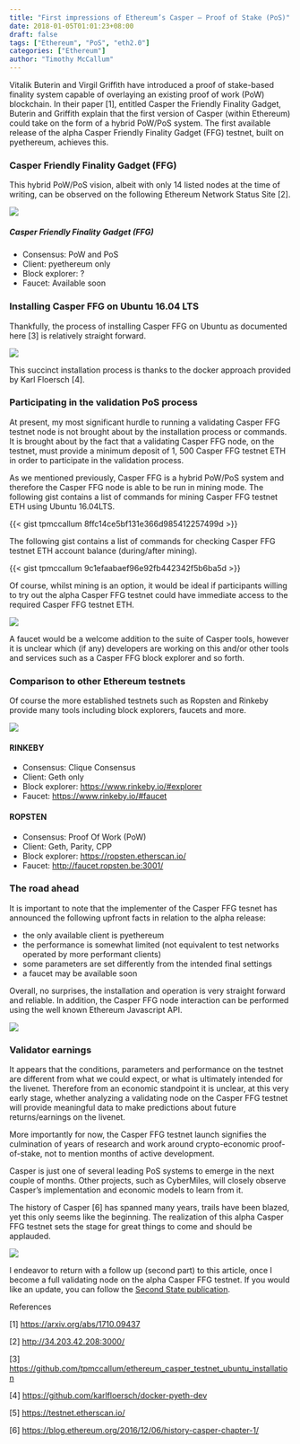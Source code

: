 ```yaml
---
title: "First impressions of Ethereum’s Casper — Proof of Stake (PoS)"
date: 2018-01-05T01:01:23+08:00
draft: false
tags: ["Ethereum", "PoS", "eth2.0"]
categories: ["Ethereum"]
author: "Timothy McCallum"
---
```


Vitalik Buterin and Virgil Griffith have introduced a proof of stake-based finality system capable of overlaying an existing proof of work (PoW) blockchain. In their paper [1], entitled Casper the Friendly Finality Gadget, Buterin and Griffith explain that the first version of Casper (within Ethereum) could take on the form of a hybrid PoW/PoS system. The first available release of the alpha Casper Friendly Finality Gadget (FFG) testnet, built on pyethereum, achieves this.

### Casper Friendly Finality Gadget (FFG)

This hybrid PoW/PoS vision, albeit with only 14 listed nodes at the time of writing, can be observed on the following Ethereum Network Status Site [2].

![](/images/20180105-pos-01.png)

##### Casper Friendly Finality Gadget (FFG)

* Consensus: PoW and PoS
* Client: pyethereum only
* Block explorer: ?
* Faucet: Available soon

### Installing Casper FFG on Ubuntu 16.04 LTS

Thankfully, the process of installing Casper FFG on Ubuntu as documented here [3] is relatively straight forward.

![](/images/20180105-pos-02.png)

This succinct installation process is thanks to the docker approach provided by Karl Floersch [4].

### Participating in the validation PoS process

At present, my most significant hurdle to running a validating Casper FFG testnet node is not brought about by the installation process or commands. It is brought about by the fact that a validating Casper FFG node, on the testnet, must provide a minimum deposit of 1, 500 Casper FFG testnet ETH in order to participate in the validation process.

As we mentioned previously, Casper FFG is a hybrid PoW/PoS system and therefore the Casper FFG node is able to be run in mining mode. The following gist contains a list of commands for mining Casper FFG testnet ETH using Ubuntu 16.04LTS.

{{< gist tpmccallum 8ffc14ce5bf131e366d985412257499d >}}

The following gist contains a list of commands for checking Casper FFG testnet ETH account balance (during/after mining).


{{< gist tpmccallum 9c1efaabaef96e92fb442342f5b6ba5d >}}

Of course, whilst mining is an option, it would be ideal if participants willing to try out the alpha Casper FFG testnet could have immediate access to the required Casper FFG testnet ETH.

![](/images/20180105-pos-03.png)

A faucet would be a welcome addition to the suite of Casper tools, however it is unclear which (if any) developers are working on this and/or other tools and services such as a Casper FFG block explorer and so forth.

### Comparison to other Ethereum testnets

Of course the more established testnets such as Ropsten and Rinkeby provide many tools including block explorers, faucets and more.

![](/images/20180105-pos-04.png)

#### RINKEBY

* Consensus: Clique Consensus
* Client: Geth only
* Block explorer: https://www.rinkeby.io/#explorer
* Faucet: https://www.rinkeby.io/#faucet

#### ROPSTEN

* Consensus: Proof Of Work (PoW)
* Client: Geth, Parity, CPP
* Block explorer: https://ropsten.etherscan.io/
* Faucet: http://faucet.ropsten.be:3001/

### The road ahead

It is important to note that the implementer of the Casper FFG tesnet has announced the following upfront facts in relation to the alpha release:

* the only available client is pyethereum
* the performance is somewhat limited (not equivalent to test networks operated by more performant clients)
* some parameters are set differently from the intended final settings
* a faucet may be available soon

Overall, no surprises, the installation and operation is very straight forward and reliable. In addition, the Casper FFG node interaction can be performed using the well known Ethereum Javascript API.

![](/images/20180105-pos-05.png)

### Validator earnings

It appears that the conditions, parameters and performance on the testnet are different from what we could expect, or what is ultimately intended for the livenet. Therefore from an economic standpoint it is unclear, at this very early stage, whether analyzing a validating node on the Casper FFG testnet will provide meaningful data to make predictions about future returns/earnings on the livenet.

More importantly for now, the Casper FFG testnet launch signifies the culmination of years of research and work around crypto-economic proof-of-stake, not to mention months of active development.

Casper is just one of several leading PoS systems to emerge in the next couple of months. Other projects, such as CyberMiles, will closely observe Casper’s implementation and economic models to learn from it.

The history of Casper [6] has spanned many years, trails have been blazed, yet this only seems like the beginning. The realization of this alpha Casper FFG testnet sets the stage for great things to come and should be applauded.

![](/images/20180105-pos-06.png)

I endeavor to return with a follow up (second part) to this article, once I become a full validating node on the alpha Casper FFG testnet. If you would like an update, you can follow the [Second State publication](https://www.secondstate.io/).

References

[1] https://arxiv.org/abs/1710.09437

[2] http://34.203.42.208:3000/

[3] https://github.com/tpmccallum/ethereum_casper_testnet_ubuntu_installation

[4] https://github.com/karlfloersch/docker-pyeth-dev

[5] https://testnet.etherscan.io/

[6] https://blog.ethereum.org/2016/12/06/history-casper-chapter-1/
